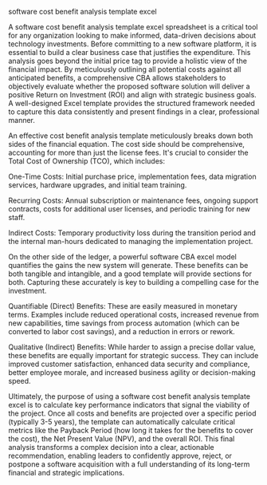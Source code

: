 software cost benefit analysis template excel


A software cost benefit analysis template excel spreadsheet is a critical tool for any organization looking to make informed, data-driven decisions about technology investments. Before committing to a new software platform, it is essential to build a clear business case that justifies the expenditure. This analysis goes beyond the initial price tag to provide a holistic view of the financial impact. By meticulously outlining all potential costs against all anticipated benefits, a comprehensive CBA allows stakeholders to objectively evaluate whether the proposed software solution will deliver a positive Return on Investment (ROI) and align with strategic business goals. A well-designed Excel template provides the structured framework needed to capture this data consistently and present findings in a clear, professional manner.



An effective cost benefit analysis template meticulously breaks down both sides of the financial equation. The cost side should be comprehensive, accounting for more than just the license fees. It's crucial to consider the Total Cost of Ownership (TCO), which includes:



 
One-Time Costs: Initial purchase price, implementation fees, data migration services, hardware upgrades, and initial team training.

 
Recurring Costs: Annual subscription or maintenance fees, ongoing support contracts, costs for additional user licenses, and periodic training for new staff.

 
Indirect Costs: Temporary productivity loss during the transition period and the internal man-hours dedicated to managing the implementation project.





On the other side of the ledger, a powerful software CBA excel model quantifies the gains the new system will generate. These benefits can be both tangible and intangible, and a good template will provide sections for both. Capturing these accurately is key to building a compelling case for the investment.



 
Quantifiable (Direct) Benefits: These are easily measured in monetary terms. Examples include reduced operational costs, increased revenue from new capabilities, time savings from process automation (which can be converted to labor cost savings), and a reduction in errors or rework.

 
Qualitative (Indirect) Benefits: While harder to assign a precise dollar value, these benefits are equally important for strategic success. They can include improved customer satisfaction, enhanced data security and compliance, better employee morale, and increased business agility or decision-making speed.





Ultimately, the purpose of using a software cost benefit analysis template excel is to calculate key performance indicators that signal the viability of the project. Once all costs and benefits are projected over a specific period (typically 3-5 years), the template can automatically calculate critical metrics like the Payback Period (how long it takes for the benefits to cover the cost), the Net Present Value (NPV), and the overall ROI. This final analysis transforms a complex decision into a clear, actionable recommendation, enabling leaders to confidently approve, reject, or postpone a software acquisition with a full understanding of its long-term financial and strategic implications.
